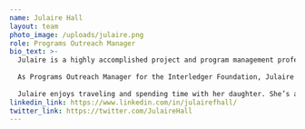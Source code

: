 ```yaml
---
name: Julaire Hall
layout: team
photo_image: /uploads/julaire.png
role: Programs Outreach Manager
bio_text: >-
  Julaire is a highly accomplished project and program management professional with 10+ years of extensive experience in planning, executing, and overseeing the successful delivery of programs in government and the global services sector. She’s previously worked for Jamaica’s investment and promotions agency and the private sector-led industry outsourcing association.
  
  As Programs Outreach Manager for the Interledger Foundation, Julaire will help build the programmatic aspects of the Foundation.
  
  Julaire enjoys traveling and spending time with her daughter. She’s a children’s book author and blogger.
linkedin_link: https://www.linkedin.com/in/julairefhall/
twitter_link: https://twitter.com/JulaireHall
---
```

